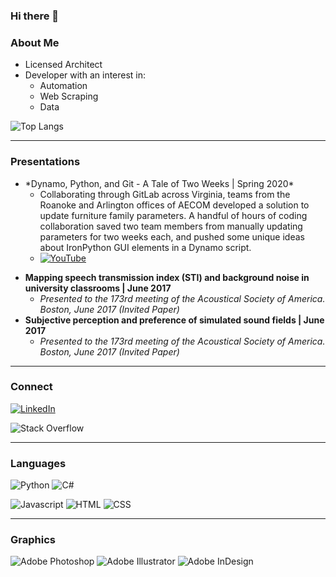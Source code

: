 ### Hi there 👋

### About Me

* Licensed Architect
* Developer with an interest in:
  * Automation
  * Web Scraping
  * Data 


![Top Langs](https://github-readme-stats.vercel.app/api/top-langs/?username=jrynes&theme=tokyonight&exclude_repo=Sound_Level_Meter_App)

- - - - 

### Presentations

<UL>
<LI>*Dynamo, Python, and Git - A Tale of Two Weeks | Spring 2020*
<UL>
 <LI>Collaborating through GitLab across Virginia, teams from the Roanoke and Arlington offices of AECOM developed a solution to update furniture family parameters. A handful of hours of coding collaboration saved two team members from manually updating parameters for two weeks each, and pushed some unique ideas about IronPython GUI elements in a Dynamo script.
<LI>
 <a href="https://youtu.be/17EFrg72zNg">
  <img
    alt="YouTube"
    src="https://img.shields.io/badge/YouTube Link-%23FF0000.svg?style=for-the-badge&logo=YouTube&logoColor=white"
  />
</a>
</UL>
</UL>

* **Mapping speech transmission index (STI) and background noise in university classrooms | June 2017**
  * *Presented to the 173rd meeting of the Acoustical Society of America. Boston, June 2017 (Invited Paper)*
* **Subjective perception and preference of simulated sound fields | June 2017**
  * *Presented to the 173rd meeting of the Acoustical Society of America. Boston, June 2017 (Invited Paper)*

- - - - 

### Connect
<a href="https://www.linkedin.com/in/jrynes/">
  <img
    alt="LinkedIn"
    src="https://img.shields.io/badge/linkedin-%230077B5.svg?style=for-the-badge&logo=linkedin&logoColor=white"
  />
</a>
 
![Stack Overflow](https://img.shields.io/badge/-Stackoverflow-FE7A16?style=for-the-badge&logo=stack-overflow&logoColor=white)

- - - -

### Languages

![Python](https://img.shields.io/badge/python-3670A0?style=for-the-badge&logo=python&logoColor=ffdd54) ![C#](https://img.shields.io/badge/c%23-%23239120.svg?style=for-the-badge&logo=c-sharp&logoColor=white)

![Javascript](https://img.shields.io/badge/javascript-3670A0?style=for-the-badge&logo=javascript&logoColor=ffdd54)
![HTML](https://img.shields.io/badge/html-3670A0?style=for-the-badge&logo=html&logoColor=ffdd54)
![CSS](https://img.shields.io/badge/css-3670A0?style=for-the-badge&logo=css&logoColor=ffdd54)


- - - -

### Graphics

![Adobe Photoshop](https://img.shields.io/badge/adobephotoshop-%2331A8FF.svg?style=for-the-badge&logo=adobephotoshop&logoColor=white) ![Adobe Illustrator](https://img.shields.io/badge/adobeillustrator-%23FF9A00.svg?style=for-the-badge&logo=adobeillustrator&logoColor=white) ![Adobe InDesign](https://img.shields.io/badge/Adobe%20InDesign-49021F?style=for-the-badge&logo=adobeindesign&logoColor=white)



<!--
**jrynes/jrynes** is a ✨ _special_ ✨ repository because its `README.md` (this file) appears on your GitHub profile.

Here are some ideas to get you started:

- 🔭 I’m currently working on ...
- 🌱 I’m currently learning ...
- 👯 I’m looking to collaborate on ...
- 🤔 I’m looking for help with ...
- 💬 Ask me about ...
- 📫 How to reach me: ...
- 😄 Pronouns: ...
- ⚡ Fun fact: ...
-->
